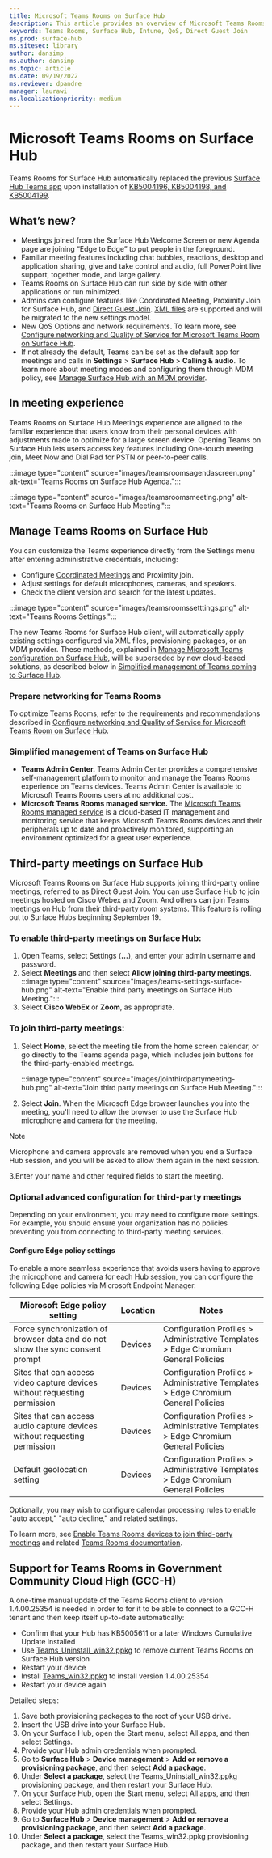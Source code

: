 ```yaml
---
title: Microsoft Teams Rooms on Surface Hub 
description: This article provides an overview of Microsoft Teams Rooms on Surface Hub and includes guidance on Direct Guest Join and related features. 
keywords: Teams Rooms, Surface Hub, Intune, QoS, Direct Guest Join
ms.prod: surface-hub
ms.sitesec: library
author: dansimp
ms.author: dansimp
ms.topic: article
ms.date: 09/19/2022
ms.reviewer: dpandre
manager: laurawi
ms.localizationpriority: medium
---
```

# Microsoft Teams Rooms on Surface Hub

Teams Rooms for Surface Hub automatically replaced the previous [Surface Hub Teams app](hub-teams-app.md) upon installation of [KB5004196, KB5004198, and KB5004199](surface-hub-update-history.md).

## What’s new?

- Meetings joined from the Surface Hub Welcome Screen or new Agenda page are joining “Edge to Edge” to put people in the foreground.
- Familiar meeting features including chat bubbles, reactions, desktop and application sharing, give and take control and audio, full PowerPoint live support, together mode, and large gallery.
- Teams Rooms on Surface Hub can run side by side with other applications or run minimized.
- Admins can configure features like Coordinated Meeting, Proximity Join for Surface Hub, and [Direct Guest Join](#third-party-meetings-on-surface-hub). [XML files](/microsoftteams/rooms/surface-hub-manage-config#teams-configuration-file-syntax) are supported and will be migrated to the new settings model.
- New QoS Options and network requirements. To learn more, see [Configure networking and Quality of Service for Microsoft Teams Room on Surface Hub](surface-hub-teams-rooms-networking.md).
- If not already the default, Teams can be set as the default app for meetings and calls in **Settings** > **Surface Hub** > **Calling & audio**. To learn more about meeting modes and configuring them through MDM policy, see [Manage Surface Hub with an MDM provider](manage-settings-with-mdm-for-surface-hub.md#changing-default-app-for-meetings--calls).

## In meeting experience

Teams Rooms on Surface Hub Meetings experience are aligned to the familiar experience that users know from their personal devices with adjustments made to optimize for a large screen device. Opening Teams on Surface Hub lets users access key features including One-touch meeting join, Meet Now and Dial Pad for PSTN or peer-to-peer calls.

:::image type="content" source="images/teamsroomsagendascreen.png" alt-text="Teams Rooms on Surface Hub Agenda.":::

:::image type="content" source="images/teamsroomsmeeting.png" alt-text="Teams Rooms on Surface Hub Meeting.":::

## Manage Teams Rooms on Surface Hub

 You can customize the Teams experience directly from the Settings menu after entering administrative credentials, including:

- Configure [Coordinated Meetings](/microsoftteams/rooms/coordinated-meetings) and Proximity join.
- Adjust settings for default microphones, cameras, and speakers.
- Check the client version and search for the latest updates.

:::image type="content" source="images/teamsroomssetttings.png" alt-text="Teams Rooms Settings.":::

The new Teams Rooms for Surface Hub client, will automatically apply existing settings configured via XML files, provisioning packages, or an MDM provider. These methods, explained in [Manage Microsoft Teams configuration on Surface Hub](/microsoftteams/rooms/surface-hub-manage-config), will be superseded by new cloud-based solutions, as described below in [Simplified management of Teams coming to Surface Hub](#simplified-management-of-teams-on-surface-hub).

### Prepare networking for Teams Rooms

To optimize Teams Rooms, refer to the requirements and recommendations described in [Configure networking and Quality of Service for Microsoft Teams Room on Surface Hub](surface-hub-teams-rooms-networking.md).

### Simplified management of Teams on Surface Hub

- **Teams Admin Center.** Teams Admin Center provides a comprehensive self-management platform to monitor and manage the Teams Rooms experience on Teams devices. Teams Admin Center is available to Microsoft Teams Rooms users at no additional cost.
- **Microsoft Teams Rooms managed service.** The [Microsoft Teams Rooms managed service](/microsoftteams/rooms/microsoft-teams-rooms-premium) is a cloud-based IT management and monitoring service that keeps Microsoft Teams Rooms devices and their peripherals up to date and proactively monitored, supporting an environment optimized for a great user experience.

## Third-party meetings on Surface Hub

Microsoft Teams Rooms on Surface Hub supports joining third-party online meetings, referred to as Direct Guest Join. You can use Surface Hub to join meetings hosted on Cisco Webex and Zoom. And others can join Teams meetings on Hub from their third-party room systems. This feature is rolling out to Surface Hubs beginning September 19. 

### To enable third-party meetings on Surface Hub:

1. Open Teams, select Settings (**…**), and enter your admin username and password.
2. Select **Meetings** and then select **Allow joining third-party meetings**. 
:::image type="content" source="images/teams-settings-surface-hub.png" alt-text="Enable third party meetings on Surface Hub Meeting.":::
1. Select **Cisco WebEx** or **Zoom**, as appropriate.

### To join third-party meetings:

1. Select **Home**, select the meeting tile from the home screen calendar, or go directly to the Teams agenda page, which includes join buttons for the third-party-enabled meetings.

    :::image type="content" source="images/jointhirdpartymeeting-hub.png" alt-text="Join third party meetings on Surface Hub Meeting.":::

1. Select **Join**. When the Microsoft Edge browser launches you into the meeting, you'll need to allow the browser to use the Surface Hub microphone and camera for the meeting.  

> [!NOTE]
> Microphone and camera approvals are removed when you end a Surface Hub session, and you will be asked to allow them again in the next session.

3.Enter your name and other required fields to start the meeting.

### Optional advanced configuration for third-party meetings

Depending on your environment, you may need to configure more settings. For example, you should ensure your organization has no policies preventing you from connecting to third-party meeting services.

#### Configure Edge policy settings

To enable a more seamless experience that avoids users having to approve the microphone and camera for each Hub session, you can configure the following Edge policies via Microsoft Endpoint Manager. 

| Microsoft Edge policy setting                                                 | Location                                                                                                  | Notes                                                                                                   |
| ----------------------------------------------------------------------------- | --------------------------------------------------------------------------------------------------------- | ------------------------------------------------------------------------------------------------------- |
| Force synchronization of browser data and do not show the sync consent prompt | Devices | Configuration Profiles > Administrative Templates > Edge Chromium General Policies | Properties | Enable                                                                                                  |
| Sites that can access video capture devices without requesting permission     | Devices | Configuration Profiles > Administrative Templates > Edge Chromium General Policies | Properties |                                                                                                         |
| Sites that can access audio capture devices without requesting permission     | Devices | Configuration Profiles > Administrative Templates > Edge Chromium General Policies | Properties |                                                                                                         |
| Default geolocation setting                                                   | Devices | Configuration Profiles > Administrative Templates > Edge Chromium General Policies | Properties | Policy options mapping: * BlockGeolocation (2) = Don't allow any site to track users' physical location |


Optionally, you may wish to configure calendar processing rules to enable "auto accept," "auto decline," and related settings.

To learn more, see [Enable Teams Rooms devices to join third-party meetings](/microsoftteams/rooms/third-party-join) and related [Teams Rooms documentation](/microsoftteams/rooms/).
 
## Support for Teams Rooms in Government Community Cloud High (GCC-H)

A one-time manual update of the Teams Rooms client to version 1.4.00.25354 is needed in order to for it to be able to connect to a GCC-H tenant and then keep itself up-to-date automatically:

 - Confirm that your Hub has KB5005611 or a later Windows Cumulative Update installed
 - Use [Teams_Uninstall_win32.ppkg](https://download.microsoft.com/download/8/3/F/83FD5089-D14E-42E3-AF7C-6FC36F80D347/Teams_Uninstall_Win32.ppkg) to remove current Teams Rooms on Surface Hub version
 - Restart your device
 - Install [Teams_win32.ppkg](https://download.microsoft.com/download/8/3/F/83FD5089-D14E-42E3-AF7C-6FC36F80D347/Teams_Win32.ppkg) to install version 1.4.00.25354
 - Restart your device again

Detailed steps:

1. Save both provisioning packages to the root of your USB drive.
2.	Insert the USB drive into your Surface Hub.
3.	On your Surface Hub, open the Start menu, select All apps, and then select Settings.
4.	Provide your Hub admin credentials when prompted.
5.	Go to **Surface Hub** > **Device management** > **Add or remove a provisioning package**, and then select **Add a package**.
6.	Under **Select a package**, select the Teams_Uninstall_win32.ppkg provisioning package, and then restart your Surface Hub.
7.	On your Surface Hub, open the Start menu, select All apps, and then select Settings.
8.	Provide your Hub admin credentials when prompted.
9.	Go to **Surface Hub** > **Device management** > **Add or remove a provisioning package**, and then select **Add a package**.
10.	Under **Select a package**, select the Teams_win32.ppkg provisioning package, and then restart your Surface Hub.
